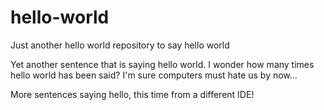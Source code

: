 # hello-world
Just another hello world repository to say hello world

Yet another sentence that is saying hello world. I wonder how many times hello world has been said? I'm sure computers must hate us by now...

More sentences saying hello, this time from a different IDE!